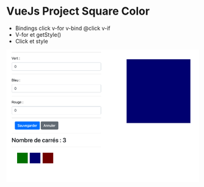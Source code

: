 # VueJs Project Square Color

- Bindings click v-for v-bind @click v-if
- V-for et getStyle()
- Click et style

![drawing](screenshot.png)